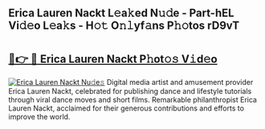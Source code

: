 ## Erica Lauren Nackt L𝚎a𝚔ed N𝚞𝚍e - Part-hEL Vi𝚍𝚎o L𝚎a𝚔s - H𝚘𝚝 O𝚗𝚕yf𝚊ns P𝚑𝚘tos rD9vT

# <h2><a href="http://kfa998.oniu.top/?m=Erica+Lauren+Nackt">🔗👉 🔴 Erica Lauren Nackt P𝚑ot𝚘𝚜 V𝚒d𝚎o</a></h2>

[![Erica Lauren Nackt Nu𝚍e𝚜](https://i.imgur.com/0qMVB7G.gif)](http://kfa998.oniu.top/?m=Erica+Lauren+Nackt)
Digital media artist and amusement provider Erica Lauren Nackt, celebrated for publishing dance and lifestyle tutorials through viral dance moves and short films. Remarkable philanthropist Erica Lauren Nackt, acclaimed for their generous contributions and efforts to improve the world.  
